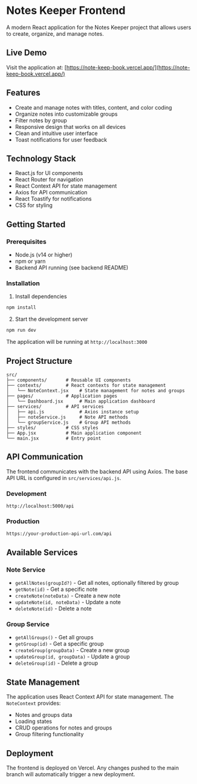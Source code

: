 # Notes Keeper Frontend

A modern React application for the Notes Keeper project that allows users to create, organize, and manage notes.

## Live Demo

Visit the application at: [https://note-keep-book.vercel.app/](https://note-keep-book.vercel.app/)

## Features

- Create and manage notes with titles, content, and color coding
- Organize notes into customizable groups
- Filter notes by group
- Responsive design that works on all devices
- Clean and intuitive user interface
- Toast notifications for user feedback

## Technology Stack

- React.js for UI components
- React Router for navigation
- React Context API for state management
- Axios for API communication
- React Toastify for notifications
- CSS for styling

## Getting Started

### Prerequisites

- Node.js (v14 or higher)
- npm or yarn
- Backend API running (see backend README)

### Installation

1. Install dependencies

```bash
npm install
```

2. Start the development server

```bash
npm run dev
```

The application will be running at `http://localhost:3000`

## Project Structure

```
src/
├── components/       # Reusable UI components
├── contexts/         # React contexts for state management
│   └── NoteContext.jsx    # State management for notes and groups
├── pages/            # Application pages
│   └── Dashboard.jsx      # Main application dashboard
├── services/         # API services
│   ├── api.js             # Axios instance setup
│   ├── noteService.js     # Note API methods
│   └── groupService.js    # Group API methods
├── styles/           # CSS styles
├── App.jsx           # Main application component
└── main.jsx          # Entry point
```

## API Communication

The frontend communicates with the backend API using Axios. The base API URL is configured in `src/services/api.js`.

### Development

```
http://localhost:5000/api
```

### Production

```
https://your-production-api-url.com/api
```

## Available Services

### Note Service

- `getAllNotes(groupId?)` - Get all notes, optionally filtered by group
- `getNote(id)` - Get a specific note
- `createNote(noteData)` - Create a new note
- `updateNote(id, noteData)` - Update a note
- `deleteNote(id)` - Delete a note

### Group Service

- `getAllGroups()` - Get all groups
- `getGroup(id)` - Get a specific group
- `createGroup(groupData)` - Create a new group
- `updateGroup(id, groupData)` - Update a group
- `deleteGroup(id)` - Delete a group

## State Management

The application uses React Context API for state management. The `NoteContext` provides:

- Notes and groups data
- Loading states
- CRUD operations for notes and groups
- Group filtering functionality

## Deployment

The frontend is deployed on Vercel. Any changes pushed to the main branch will automatically trigger a new deployment.
